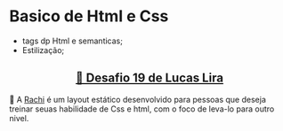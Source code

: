 # Basico de Html e Css 
- tags dp Html e semanticas;
- Estilização;



<h2 align="center">
    <a href="https://github.com/iuricode">🔗 Desafio 19 de Lucas Lira</a>
</h2>

🚀 A <a href="https://daniel-rangel.github.io/Desafio19/">Rachi</a> é um layout estático desenvolvido para pessoas que deseja treinar seuas habilidade de Css e html, com o foco de leva-lo para outro nivel.

